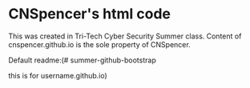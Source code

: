 # CNSpencer's html code

This was created in Tri-Tech Cyber Security Summer class. Content of cnspencer.github.io is the sole property of CNSpencer.

Default readme:(# summer-github-bootstrap

this is for username.github.io)

